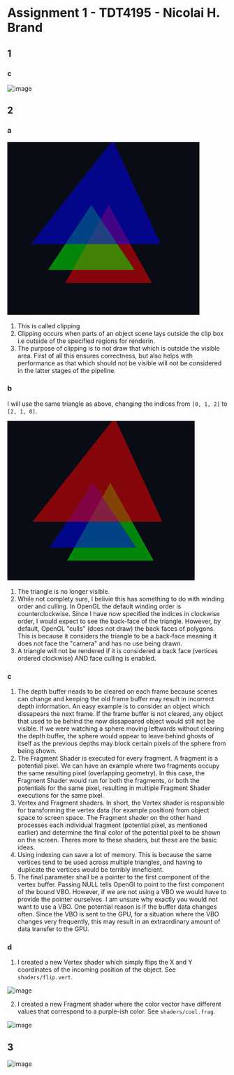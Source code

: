 # Assignment 1 - TDT4195 - Nicolai H. Brand

## 1

### c

![image](images/1c.png)

## 2

### a

![image](images/2a.png)

1. This is called clipping
2. Clipping occurs when parts of an object scene lays outside the clip box i.e outside of the specified regions for renderin.
3. The purpose of clipping is to not draw that which is outside the visible area. First of all this ensures correctness, but also helps with performance as that which should not be visible will not be considered in the latter stages of the pipeline.

### b

I will use the same triangle as above, changing the indices from `[0, 1, 2]` to `[2, 1, 0]`.

![image](images/2b.png)

1. The triangle is no longer visible.
2. While not complety sure, I belivie this has something to do with winding order and culling. In OpenGL the default winding order is counterclockwise. Since I have now specified the indices in clockwise order, I would expect to see the back-face of the triangle. However, by default, OpenGL "culls" (does not draw) the back faces of polygons. This is because it considers the triangle to be a back-face meaning it does not face the "camera" and has no use being drawn.
3. A triangle will not be rendered if it is considered a back face (vertices ordered clockwise) AND face culling is enabled.

### c

1. The depth buffer neads to be cleared on each frame because scenes can change and keeping the old frame buffer may result in incorrect depth information. An easy example is to consider an object which dissapears the next frame. If the frame buffer is not cleared, any object that used to be behind the now dissapeared object would still not be visible. If we were watching a sphere moving leftwards without clearing the depth buffer, the sphere would appear to leave behind ghosts of itself as the previous depths may block certain pixels of the sphere from being shown.
2. The Fragment Shader is executed for every fragment. A fragment is a potential pixel. We can have an example where two fragments occupy the same resulting pixel (overlapping geometry). In this case, the Fragment Shader would run for both the fragments, or both the potentials for the same pixel, resulting in multiple Fragment Shader executions for the same pixel.
3. Vertex and Fragment shaders. In short, the Vertex shader is responsible for transforming the vertex data (for example position) from object space to screen space. The Fragment shader on the other hand processes each individual fragment (potential pixel, as mentioned earlier) and determine the final color of the potential pixel to be shown on the screen. Theres more to these shaders, but these are the basic ideas.
4. Using indexing can save a lot of memory. This is because the same vertices tend to be used across multiple triangles, and having to duplicate the vertices would be terribly inneficient.
5. The final parameter shall be a pointer to the first component of the vertex buffer. Passing NULL tells OpenGl to point to the first component of the bound VBO. However, if we are not using a VBO we would have to provide the pointer ourselves. I am unsure why exactly you would not want to use a VBO. One potential reason is if the buffer data changes often. Since the VBO is sent to the GPU, for a situation where the VBO changes very frequently, this may result in an extraordinary amount of data transfer to the GPU.

### d

1. I created a new Vertex shader which simply flips the X and Y coordinates of the incoming position of the object. See `shaders/flip.vert`.

![image](images/flip.png)

2. I created a new Fragment shader where the color vector have different values that correspond to a purple-ish color. See `shaders/cool.frag`.

![image](images/cool.png)

## 3

![image](images/sphere.png)
